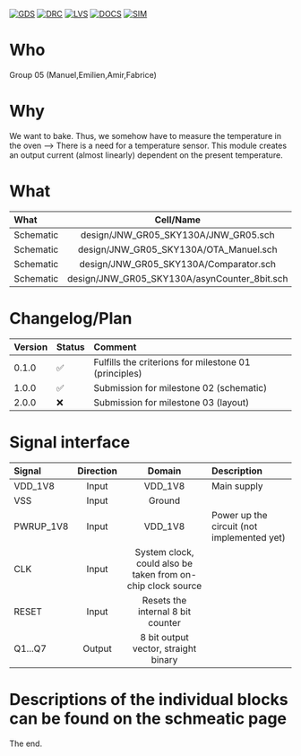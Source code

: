 
[![GDS](../../actions/workflows/gds.yaml/badge.svg)](../../actions/workflows/gds.yaml)
[![DRC](../../actions/workflows/drc.yaml/badge.svg)](../../actions/workflows/drc.yaml)
[![LVS](../../actions/workflows/lvs.yaml/badge.svg)](../../actions/workflows/lvs.yaml)
[![DOCS](../../actions/workflows/docs.yaml/badge.svg)](../../actions/workflows/docs.yaml)
[![SIM](../../actions/workflows/sim.yaml/badge.svg)](../../actions/workflows/sim.yaml)

# Who
Group 05 (Manuel,Emilien,Amir,Fabrice)

# Why
We want to bake. Thus, we somehow have to measure the temperature in the oven --> There is a need for a temperature sensor.
This module creates an output current (almost linearly) dependent on the present temperature.



# What

| What            |        Cell/Name |
| :-              |  :-:       |
| Schematic       | design/JNW_GR05_SKY130A/JNW_GR05.sch |
| Schematic       | design/JNW_GR05_SKY130A/OTA_Manuel.sch |
| Schematic       | design/JNW_GR05_SKY130A/Comparator.sch |
| Schematic       | design/JNW_GR05_SKY130A/asynCounter_8bit.sch|


# Changelog/Plan

| Version | Status | Comment|
| :---| :---| :---|
|0.1.0 | &#9989; | Fulfills the criterions for milestone 01 (principles) |
|1.0.0 | &#9989; | Submission for milestone 02 (schematic)|
|2.0.0 | &#10060;| Submission for milestone 03 (layout) |



# Signal interface

| Signal       | Direction | Domain  | Description                               |
| :---         | :---:     | :---:   | :---                                      |
| VDD_1V8         | Input     | VDD_1V8 | Main supply                              |
| VSS         | Input     | Ground  |                                           |
| PWRUP_1V8     | Input    | VDD_1V8 | Power up the circuit  (not implemented yet)                     |
| CLK | Input | System clock, could also be taken from on-chip clock source | 
| RESET | Input | Resets the internal 8 bit counter |
|Q1...Q7    | Output    | 8 bit output vector, straight binary |






# Descriptions of the individual blocks can be found on the schmeatic page

The end.
